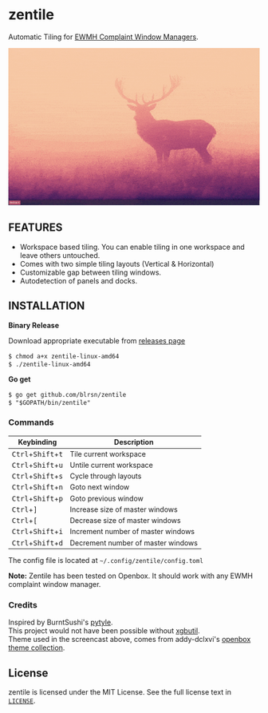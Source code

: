# zentile
Automatic Tiling for [EWMH Complaint Window Managers](https://en.m.wikipedia.org/wiki/Extended_Window_Manager_Hints).

![zentile screencast](docs/screencast.gif)

## FEATURES
- Workspace based tiling. You can enable tiling in one workspace and leave others untouched.
- Comes with two simple tiling layouts (Vertical & Horizontal)
- Customizable gap between tiling windows.
- Autodetection of panels and docks.

## INSTALLATION
**Binary Release**

Download appropriate executable from [releases page](https://github.com/blrsn/zentile/releases)

```
$ chmod a+x zentile-linux-amd64
$ ./zentile-linux-amd64
```

**Go get**

```
$ go get github.com/blrsn/zentile
$ "$GOPATH/bin/zentile"
```

### Commands

Keybinding                                          | Description
----------------------------------------------------|---------------------------------------
<kbd>Ctrl</kbd>+<kbd>Shift</kbd>+<kbd>t</kbd>       | Tile current workspace 
<kbd>Ctrl</kbd>+<kbd>Shift</kbd>+<kbd>u</kbd>       | Untile current workspace
<kbd>Ctrl</kbd>+<kbd>Shift</kbd>+<kbd>s</kbd>       | Cycle through layouts
<kbd>Ctrl</kbd>+<kbd>Shift</kbd>+<kbd>n</kbd>       | Goto next window
<kbd>Ctrl</kbd>+<kbd>Shift</kbd>+<kbd>p</kbd>       | Goto previous window
<kbd>Ctrl</kbd>+<kbd>]</kbd>                        | Increase size of master windows
<kbd>Ctrl</kbd>+<kbd>[</kbd>                        | Decrease size of master windows
<kbd>Ctrl</kbd>+<kbd>Shift</kbd>+<kbd>i</kbd>       | Increment number of master windows
<kbd>Ctrl</kbd>+<kbd>Shift</kbd>+<kbd>d</kbd>       | Decrement number of master windows

The config file is located at `~/.config/zentile/config.toml`

**Note:** Zentile has been tested on Openbox. It should work with any EWMH complaint window manager.

### Credits

Inspired by BurntSushi's [pytyle](https://github.com/BurntSushi/pytyle3).  
This project would not have been possible without [xgbutil](https://github.com/BurntSushi/xgbutil).  
Theme used in the screencast above, comes from addy-dclxvi's [openbox theme collection](https://github.com/addy-dclxvi/openbox-theme-collections).

## License

zentile is licensed under the MIT License. See the full license text in [`LICENSE`](LICENSE).
